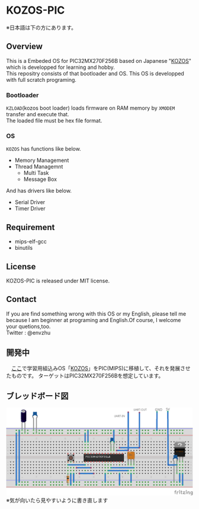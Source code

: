 # KOZOS-PIC
※日本語は下の方にあります。  

## Overview
This is a Embeded OS for PIC32MX270F256B based on Japanese "[KOZOS](http://kozos.jp/kozos/)" which is developped for learning and hobby.  
This repositry consists of that bootloader and OS.
This OS is developped with full scratch programing.  

### Bootloader
`KZLOAD`(kozos boot loader) loads firmware on RAM memory by `XMODEM` transfer and execute that.  
The loaded file must be hex file format.

### OS
`KOZOS` has functions like below.  
- Memory Management
- Thread Managemnt
	- Multi Task
	- Message Box
	
And has drivers like below.
- Serial Driver
- Timer Driver

## Requirement
- mips-elf-gcc
- binutils

## License
KOZOS-PIC is released under MIT license.

## Contact
If you are find something wrong with this OS or my English, please tell me because I am beginner at programing and English.Of course, I welcome your quetions,too.  
Twitter : @envzhu

## 開発中
　[ここ](https://github.com/envzhu/kozosbook-pic)で学習用組込みOS「[KOZOS](http://kozos.jp/kozos/)」をPIC(MIPS)に移植して、それを発展させたものです。
ターゲットはPIC32MX270F256Bを想定しています。

## ブレッドボード図
![ブレッドボード図](PIC32_kozos_breadbord.png)
※気が向いたら見やすいように書き直します

